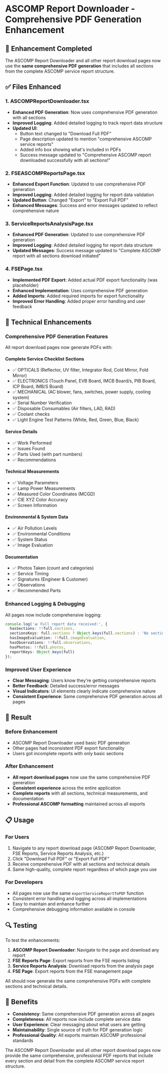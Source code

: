 # ASCOMP Report Downloader - Comprehensive PDF Generation Enhancement

## 🎯 **Enhancement Completed**

The ASCOMP Report Downloader and all other report download pages now use the **same comprehensive PDF generation** that includes all sections from the complete ASCOMP service report structure.

## ✅ **Files Enhanced**

### **1. ASCOMPReportDownloader.tsx**
- **Enhanced PDF Generation**: Now uses comprehensive PDF generation with all sections
- **Improved Logging**: Added detailed logging to track report data structure
- **Updated UI**: 
  - Button text changed to "Download Full PDF"
  - Page description updated to mention "comprehensive ASCOMP service reports"
  - Added info box showing what's included in PDFs
  - Success message updated to "Comprehensive ASCOMP report downloaded successfully with all sections!"

### **2. FSEASCOMPReportsPage.tsx**
- **Enhanced Export Function**: Updated to use comprehensive PDF generation
- **Improved Logging**: Added detailed logging for report data validation
- **Updated Button**: Changed "Export" to "Export Full PDF"
- **Enhanced Messages**: Success and error messages updated to reflect comprehensive nature

### **3. ServiceReportsAnalysisPage.tsx**
- **Enhanced PDF Generation**: Updated to use comprehensive PDF generation
- **Improved Logging**: Added detailed logging for report data structure
- **Updated Messages**: Success message updated to "Complete ASCOMP report with all sections download initiated"

### **4. FSEPage.tsx**
- **Implemented PDF Export**: Added actual PDF export functionality (was placeholder)
- **Enhanced Implementation**: Uses comprehensive PDF generation
- **Added Imports**: Added required imports for export functionality
- **Improved Error Handling**: Added proper error handling and user feedback

## 🔧 **Technical Enhancements**

### **Comprehensive PDF Generation Features**
All report download pages now generate PDFs with:

#### **Complete Service Checklist Sections**
- ✅ OPTICALS (Reflector, UV filter, Integrator Rod, Cold Mirror, Fold Mirror)
- ✅ ELECTRONICS (Touch Panel, EVB Board, IMCB Board/s, PIB Board, ICP Board, IMB/S Board)
- ✅ MECHANICAL (AC blower, fans, switches, power supply, cooling system)
- ✅ Serial Number Verification
- ✅ Disposable Consumables (Air filters, LAD, RAD)
- ✅ Coolant checks
- ✅ Light Engine Test Patterns (White, Red, Green, Blue, Black)

#### **Service Details**
- ✅ Work Performed
- ✅ Issues Found
- ✅ Parts Used (with part numbers)
- ✅ Recommendations

#### **Technical Measurements**
- ✅ Voltage Parameters
- ✅ Lamp Power Measurements
- ✅ Measured Color Coordinates (MCGD)
- ✅ CIE XYZ Color Accuracy
- ✅ Screen Information

#### **Environmental & System Data**
- ✅ Air Pollution Levels
- ✅ Environmental Conditions
- ✅ System Status
- ✅ Image Evaluation

#### **Documentation**
- ✅ Photos Taken (count and categories)
- ✅ Service Timing
- ✅ Signatures (Engineer & Customer)
- ✅ Observations
- ✅ Recommended Parts

### **Enhanced Logging & Debugging**
All pages now include comprehensive logging:
```typescript
console.log('📊 Full report data received:', {
  hasSections: !!full.sections,
  sectionsKeys: full.sections ? Object.keys(full.sections) : 'No sections',
  hasImageEvaluation: !!full.imageEvaluation,
  hasObservations: !!full.observations,
  hasPhotos: !!full.photos,
  reportKeys: Object.keys(full)
});
```

### **Improved User Experience**
- **Clear Messaging**: Users know they're getting comprehensive reports
- **Better Feedback**: Detailed success/error messages
- **Visual Indicators**: UI elements clearly indicate comprehensive nature
- **Consistent Experience**: Same comprehensive PDF generation across all pages

## 🎉 **Result**

### **Before Enhancement**
- ASCOMP Report Downloader used basic PDF generation
- Other pages had inconsistent PDF export functionality
- Users got incomplete reports with only basic sections

### **After Enhancement**
- **All report download pages** now use the same comprehensive PDF generation
- **Consistent experience** across the entire application
- **Complete reports** with all sections, technical measurements, and documentation
- **Professional ASCOMP formatting** maintained across all exports

## 📋 **Usage**

### **For Users**
1. Navigate to any report download page (ASCOMP Report Downloader, FSE Reports, Service Reports Analysis, etc.)
2. Click "Download Full PDF" or "Export Full PDF"
3. Receive comprehensive PDF with all sections and technical details
4. Same high-quality, complete report regardless of which page you use

### **For Developers**
- All pages now use the same `exportServiceReportToPDF` function
- Consistent error handling and logging across all implementations
- Easy to maintain and enhance further
- Comprehensive debugging information available in console

## 🔍 **Testing**

To test the enhancements:

1. **ASCOMP Report Downloader**: Navigate to the page and download any report
2. **FSE Reports Page**: Export reports from the FSE reports listing
3. **Service Reports Analysis**: Download reports from the analysis page
4. **FSE Page**: Export reports from the FSE management page

All should now generate the same comprehensive PDFs with complete sections and technical details.

## 🚀 **Benefits**

- **Consistency**: Same comprehensive PDF generation across all pages
- **Completeness**: All reports now include complete service data
- **User Experience**: Clear messaging about what users are getting
- **Maintainability**: Single source of truth for PDF generation logic
- **Professional Quality**: All exports maintain ASCOMP professional standards

The ASCOMP Report Downloader and all other report download pages now provide the same comprehensive, professional PDF reports that include every section and detail from the complete ASCOMP service report structure.
